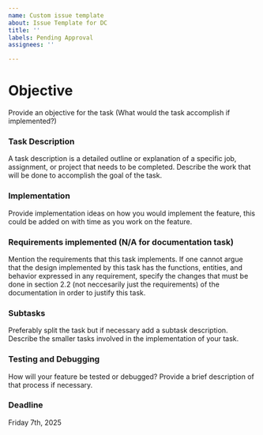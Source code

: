 ```yaml
---
name: Custom issue template
about: Issue Template for DC
title: ''
labels: Pending Approval
assignees: ''

---
```


# Objective
Provide an objective for the task (What would the task accomplish if implemented?)

### Task Description
A task description is a detailed outline or explanation of a specific job, assignment, or project that needs to be completed. Describe the work that will be done to accomplish the goal of the task.

### Implementation
Provide implementation ideas on how you would implement the feature, this could be added on with time as you work on the feature.

### Requirements implemented (N/A for documentation task)
Mention the requirements that this task implements. If one cannot argue that the design implemented by this task has the functions, entities, and behavior expressed in any requirement, specify the changes that must be done in section 2.2 (not neccesarily just the requirements) of the documentation in order to justify this task.

### Subtasks
Preferably split the task but if necessary add a subtask description. Describe the smaller tasks involved in the implementation of your task.

### Testing and Debugging
How will your feature be tested or debugged? Provide a brief description of that process if necessary.


### Deadline
Friday 7th, 2025
